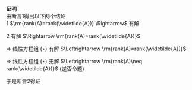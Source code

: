 **证明**  
由断言1得出以下两个结论  
1  $\rm{rank(A)=rank(\widetilde{A})}  
\Rightarrow$ 有解  
  
2 有解 $\Rightarrow  
\rm{rank(A)=rank(\widetilde{A})}$  
  
$\Rightarrow$  线性方程组 $(\star)$ 有解 $\Leftrightarrow  
\rm{rank(A)=rank(\widetilde{A})}$  
  
$\Rightarrow$  线性方程组 $(\star)$ 无解 $\Leftrightarrow  
\rm{rank(A)\neq rank(\widetilde{A})}$  (逆否命题)  
  
于是断言2得证  
